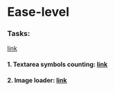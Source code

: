 # Ease-level

### Tasks:
<a href="https://confluence.ontrq.com/display/KB/Easy+level+-+native+JS">link</a>
#### 1. Textarea symbols counting: <a href="https://logolevel.github.io/ease-level/01-textarea-symbol-counting/index.html">link</a>
#### 2. Image loader: <a href="https://logolevel.github.io/ease-level/02-image-loader/index.html">link</a>


